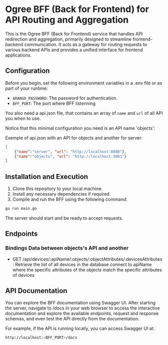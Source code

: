 # Ogree BFF (Back for Frontend) for API Routing and Aggregation

This is the Ogree BFF (Back for Frontend) service that handles API redirection and aggregation, primarily designed to streamline frontend-backend communication. It acts as a gateway for routing requests to various backend APIs and provides a unified interface for frontend applications.

## Configuration

Before you begin, set the following environment variables in a .env file or as part of your runtime:

- `ARANGO_PASSWORD`: The password for authentication.
- `BFF_PORT`: The port where BFF listenning

You also need a api.json file, that contains an array of `name` and `url` of all API you when to use.

Notice that this minimal configuration you need is an API name 'objects':

Exemple of api.json with an API for objects and another for server:

```json
[
    {"name":"server", "url": "http://localhost:8080"},
    {"name":"objects", "url": "http://localhost:3001"}
]
```
## Installation and Execution

1. Clone this repository to your local machine.
2. Install any necessary dependencies if required.
3. Compile and run the BFF using the following command:

```bash
go run main.go
```
The server should start and be ready to accept requests.

## Endpoints

### Bindings Data between objects's API and another

- GET /api/devices/:apiName/:objects/:objectAttributes/:devicesAttributes : Retrieve the list of all devices in the database connect to apiName where the specific attributes of the objects match the specific attributes of devices



## API Documentation
You can explore the BFF documentation using Swagger UI. After starting the server, navigate to /docs in your web browser to access the interactive documentation and explore the available endpoints, request and response schemas, and even test the API directly from the documentation.

For example, if the API is running locally, you can access Swagger UI at:

```bash
http://localhost:<BFF_PORT>/docs
``````